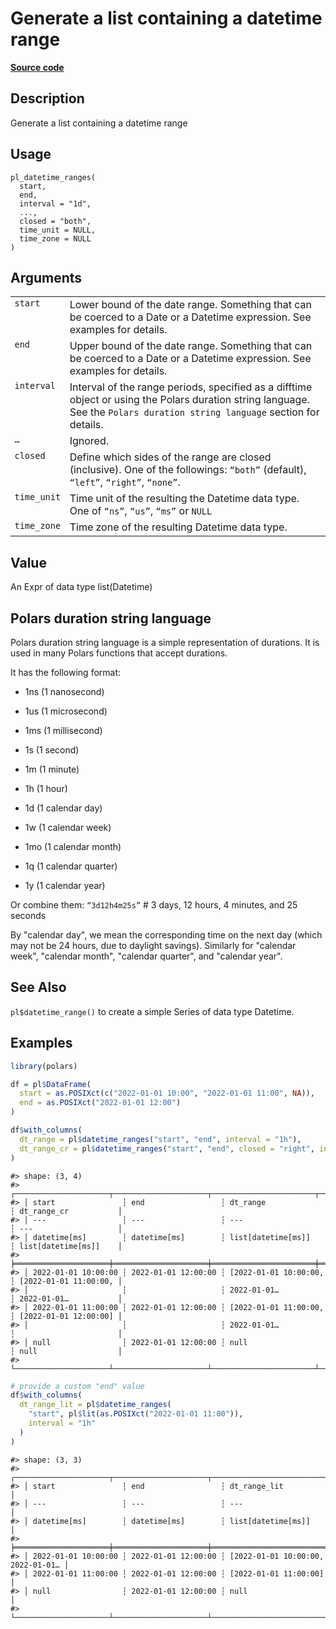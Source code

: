 

# Generate a list containing a datetime range

[**Source code**](https://github.com/pola-rs/r-polars/tree/d562252dbb77de7e06ca3e6150d74a2c709763bc/R/functions__eager.R#L378)

## Description

Generate a list containing a datetime range

## Usage

<pre><code class='language-R'>pl_datetime_ranges(
  start,
  end,
  interval = "1d",
  ...,
  closed = "both",
  time_unit = NULL,
  time_zone = NULL
)
</code></pre>

## Arguments

<table>
<tr>
<td style="white-space: nowrap; font-family: monospace; vertical-align: top">
<code id="pl_datetime_ranges_:_start">start</code>
</td>
<td>
Lower bound of the date range. Something that can be coerced to a Date
or a Datetime expression. See examples for details.
</td>
</tr>
<tr>
<td style="white-space: nowrap; font-family: monospace; vertical-align: top">
<code id="pl_datetime_ranges_:_end">end</code>
</td>
<td>
Upper bound of the date range. Something that can be coerced to a Date
or a Datetime expression. See examples for details.
</td>
</tr>
<tr>
<td style="white-space: nowrap; font-family: monospace; vertical-align: top">
<code id="pl_datetime_ranges_:_interval">interval</code>
</td>
<td>
Interval of the range periods, specified as a difftime object or using
the Polars duration string language. See the
<code style="white-space: pre;">Polars duration string language</code>
section for details.
</td>
</tr>
<tr>
<td style="white-space: nowrap; font-family: monospace; vertical-align: top">
<code id="pl_datetime_ranges_:_...">…</code>
</td>
<td>
Ignored.
</td>
</tr>
<tr>
<td style="white-space: nowrap; font-family: monospace; vertical-align: top">
<code id="pl_datetime_ranges_:_closed">closed</code>
</td>
<td>
Define which sides of the range are closed (inclusive). One of the
followings: <code>“both”</code> (default), <code>“left”</code>,
<code>“right”</code>, <code>“none”</code>.
</td>
</tr>
<tr>
<td style="white-space: nowrap; font-family: monospace; vertical-align: top">
<code id="pl_datetime_ranges_:_time_unit">time_unit</code>
</td>
<td>
Time unit of the resulting the Datetime data type. One of
<code>“ns”</code>, <code>“us”</code>, <code>“ms”</code> or
<code>NULL</code>
</td>
</tr>
<tr>
<td style="white-space: nowrap; font-family: monospace; vertical-align: top">
<code id="pl_datetime_ranges_:_time_zone">time_zone</code>
</td>
<td>
Time zone of the resulting Datetime data type.
</td>
</tr>
</table>

## Value

An Expr of data type list(Datetime)

## Polars duration string language

Polars duration string language is a simple representation of durations.
It is used in many Polars functions that accept durations.

It has the following format:

<ul>
<li>

1ns (1 nanosecond)

</li>
<li>

1us (1 microsecond)

</li>
<li>

1ms (1 millisecond)

</li>
<li>

1s (1 second)

</li>
<li>

1m (1 minute)

</li>
<li>

1h (1 hour)

</li>
<li>

1d (1 calendar day)

</li>
<li>

1w (1 calendar week)

</li>
<li>

1mo (1 calendar month)

</li>
<li>

1q (1 calendar quarter)

</li>
<li>

1y (1 calendar year)

</li>
</ul>

Or combine them: <code>“3d12h4m25s”</code> \# 3 days, 12 hours, 4
minutes, and 25 seconds

By "calendar day", we mean the corresponding time on the next day (which
may not be 24 hours, due to daylight savings). Similarly for "calendar
week", "calendar month", "calendar quarter", and "calendar year".

## See Also

<code>pl$datetime_range()</code> to create a simple Series of data type
Datetime.

## Examples

``` r
library(polars)

df = pl$DataFrame(
  start = as.POSIXct(c("2022-01-01 10:00", "2022-01-01 11:00", NA)),
  end = as.POSIXct("2022-01-01 12:00")
)

df$with_columns(
  dt_range = pl$datetime_ranges("start", "end", interval = "1h"),
  dt_range_cr = pl$datetime_ranges("start", "end", closed = "right", interval = "1h")
)
```

    #> shape: (3, 4)
    #> ┌─────────────────────┬─────────────────────┬───────────────────────┬───────────────────────┐
    #> │ start               ┆ end                 ┆ dt_range              ┆ dt_range_cr           │
    #> │ ---                 ┆ ---                 ┆ ---                   ┆ ---                   │
    #> │ datetime[ms]        ┆ datetime[ms]        ┆ list[datetime[ms]]    ┆ list[datetime[ms]]    │
    #> ╞═════════════════════╪═════════════════════╪═══════════════════════╪═══════════════════════╡
    #> │ 2022-01-01 10:00:00 ┆ 2022-01-01 12:00:00 ┆ [2022-01-01 10:00:00, ┆ [2022-01-01 11:00:00, │
    #> │                     ┆                     ┆ 2022-01-01…           ┆ 2022-01-01…           │
    #> │ 2022-01-01 11:00:00 ┆ 2022-01-01 12:00:00 ┆ [2022-01-01 11:00:00, ┆ [2022-01-01 12:00:00] │
    #> │                     ┆                     ┆ 2022-01-01…           ┆                       │
    #> │ null                ┆ 2022-01-01 12:00:00 ┆ null                  ┆ null                  │
    #> └─────────────────────┴─────────────────────┴───────────────────────┴───────────────────────┘

``` r
# provide a custom "end" value
df$with_columns(
  dt_range_lit = pl$datetime_ranges(
    "start", pl$lit(as.POSIXct("2022-01-01 11:00")),
    interval = "1h"
  )
)
```

    #> shape: (3, 3)
    #> ┌─────────────────────┬─────────────────────┬───────────────────────────────────┐
    #> │ start               ┆ end                 ┆ dt_range_lit                      │
    #> │ ---                 ┆ ---                 ┆ ---                               │
    #> │ datetime[ms]        ┆ datetime[ms]        ┆ list[datetime[ms]]                │
    #> ╞═════════════════════╪═════════════════════╪═══════════════════════════════════╡
    #> │ 2022-01-01 10:00:00 ┆ 2022-01-01 12:00:00 ┆ [2022-01-01 10:00:00, 2022-01-01… │
    #> │ 2022-01-01 11:00:00 ┆ 2022-01-01 12:00:00 ┆ [2022-01-01 11:00:00]             │
    #> │ null                ┆ 2022-01-01 12:00:00 ┆ null                              │
    #> └─────────────────────┴─────────────────────┴───────────────────────────────────┘
